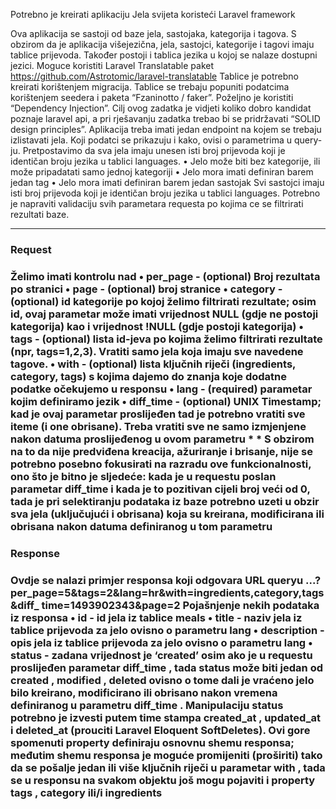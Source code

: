 
Potrebno je kreirati aplikaciju Jela svijeta koristeći Laravel framework

Ova aplikacija se sastoji od baze jela, sastojaka, kategorija i tagova.
S obzirom da je aplikacija višejezična, jela, sastojci, kategorije i tagovi imaju
tablice prijevoda. Također postoji i tablica jezika u kojoj se nalaze dostupni jezici.
Moguce koristiti Laravel Translatable paket
https://github.com/Astrotomic/laravel-translatable
Tablice je potrebno kreirati korištenjem migracija.
Tablice se trebaju popuniti podatcima korištenjem seedera i paketa “Fzaninotto /
faker”.
Poželjno je koristiti “Dependency Injection”.
Cilj ovog zadatka je vidjeti koliko dobro kandidat poznaje laravel api, a pri
rješavanju zadatka trebao bi se pridržavati “SOLID design principles”.
Aplikacija treba imati jedan endpoint na kojem se trebaju izlistavati jela. Koji
podatci se prikazuju i kako, ovisi o parametrima u query-ju.
Pretpostavimo da sva jela imaju unesen isti broj prijevoda koji je identičan broju
jezika u tablici languages.
• Jelo može biti bez kategorije, ili može pripadatati samo jednoj kategoriji
• Jelo mora imati definiran barem jedan tag
• Jelo mora imati definiran barem jedan sastojak
Svi sastojci imaju isti broj prijevoda koji je identičan broju jezika u tablici
languages.
Potrebno je napraviti validaciju svih parametara requesta po kojima ce se filtrirati
rezultati baze.

<hr>

<h3>Request<h3>
    Želimo imati kontrolu nad
    •
    per_page
    - (optional) Broj rezultata po stranici
    •
    page
    - (optional) broj stranice
    •
    category
    - (optional) id kategorije po kojoj želimo filtrirati rezultate; osim id,
    ovaj parametar može imati vrijednost
    NULL
    (gdje ne postoji kategorija) kao i
    vrijednost
    !NULL
    (gdje postoji kategorija)
    •
    tags
    - (optional) lista id-jeva po kojima želimo filtrirati rezultate (npr,
    tags=1,2,3). Vratiti samo jela koja imaju sve navedene tagove.
    •
    with
    - (optional) lista ključnih riječi (ingredients, category, tags) s kojima
    dajemo do znanja koje dodatne podatke očekujemo u responsu
    •
    lang
    - (required) parametar kojim definiramo jezik
    •
    diff_time
    - (optional) UNIX Timestamp; kad je ovaj parametar proslijeđen
    tad je potrebno vratiti sve iteme (i one obrisane). Treba vratiti sve ne samo
    izmjenjene nakon datuma proslijeđenog u ovom parametru *
    * S obzirom na to da nije predviđena kreacija, ažuriranje i brisanje, nije se
    potrebno posebno fokusirati na razradu ove funkcionalnosti, ono što je bitno je
    sljedeće: kada je u requestu poslan parametar
    diff_time
    i kada je to pozitivan
    cijeli broj veći od 0, tada je pri selektiranju podataka iz baze potrebno uzeti u
    obzir sva jela (uključujući i obrisana) koja su kreirana, modificirana ili obrisana
    nakon datuma definiranog u tom parametru
    
<h3>Response<h3>
    Ovdje
    se nalazi primjer responsa koji odgovara URL queryu
    ...?per_page=5&tags=2&lang=hr&with=ingredients,category,tags&diff_
    time=1493902343&page=2
    Pojašnjenje nekih podataka iz responsa
    •
    id
    - id jela iz tablice
    meals
    •
    title
    - naziv jela iz tablice prijevoda za jelo ovisno o parametru
    lang
    •
    description
    - opis jela iz tablice prijevoda za jelo ovisno o parametru
    lang
    •
    status
    - zadana vrijednost je ‘created’ osim ako je u requestu proslijeđen
    parametar
    diff_time
    , tada
    status
    može biti jedan od
    created
    ,
    modified
    ,
    deleted
    ovisno o tome dali je vraćeno jelo bilo kreirano, modificirano ili
    obrisano nakon vremena definiranog u parametru
    diff_time
    . Manipulaciju
    status potrebno je izvesti putem time stampa
    created_at
    ,
    updated_at
    i
    deleted_at
    (prouciti Laravel Eloquent SoftDeletes).
    Ovi gore spomenuti property definiraju osnovnu shemu responsa; međutim
    shemu responsa je moguće promijeniti (proširiti) tako da se pošalje jedan ili više
    ključnih riječi u parametar
    with
    , tada se u responsu na svakom objektu još mogu
    pojaviti i property
    tags
    ,
    category
    ili/i
    ingredients
